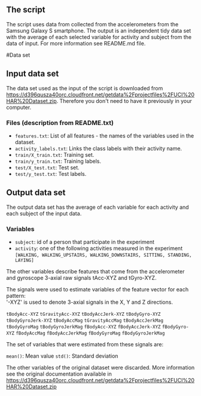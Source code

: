 ## The script
The script uses data from collected from the accelerometers from the Samsung Galaxy S smartphone. 
The output is an independent tidy data set with the average of each selected variable for activity and subject from the data of input.
For more information see README.md file.

#Data set
## Input data set
The data set used as the input of the script is downloaded from https://d396qusza40orc.cloudfront.net/getdata%2Fprojectfiles%2FUCI%20HAR%20Dataset.zip.
Therefore you don't need to have it previously in your computer.

### Files (description from README.txt)
* `features.txt`: List of all features - the names of the variables used in the dataset.
* `activity_labels.txt`: Links the class labels with their activity name.
* `train/X_train.txt`: Training set.
* `train/y_train.txt`: Training labels.
* `test/X_test.txt`: Test set.
* `test/y_test.txt`: Test labels.

## Output data set
The output data set has the average of each variable for each activity and each subject of the input data.

### Variables
* `subject`: id of a person that participate in the experiment
* `activity`: one of the following activities measured in the experiment `[WALKING, WALKING_UPSTAIRS, WALKING_DOWNSTAIRS, SITTING, STANDING, LAYING]`

The other variables describe features that come from the accelerometer and gyroscope 3-axial raw signals tAcc-XYZ and tGyro-XYZ. 

The signals were used to estimate variables of the feature vector for each pattern:  
'-XYZ' is used to denote 3-axial signals in the X, Y and Z directions.

`tBodyAcc-XYZ`
`tGravityAcc-XYZ`
`tBodyAccJerk-XYZ`
`tBodyGyro-XYZ`
`tBodyGyroJerk-XYZ`
`tBodyAccMag`
`tGravityAccMag`
`tBodyAccJerkMag`
`tBodyGyroMag`
`tBodyGyroJerkMag`
`fBodyAcc-XYZ`
`fBodyAccJerk-XYZ`
`fBodyGyro-XYZ`
`fBodyAccMag`
`fBodyAccJerkMag`
`fBodyGyroMag`
`fBodyGyroJerkMag`

The set of variables that were estimated from these signals are: 

`mean()`: Mean value
`std()`: Standard deviation

The other variables of the original dataset were discarded. More information see the original documentation available in https://d396qusza40orc.cloudfront.net/getdata%2Fprojectfiles%2FUCI%20HAR%20Dataset.zip


